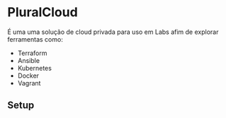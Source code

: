 # PluralCloud

É uma uma solução de cloud privada para uso em Labs afim de explorar ferramentas como:

- Terraform
- Ansible
- Kubernetes
- Docker
- Vagrant

## Setup

